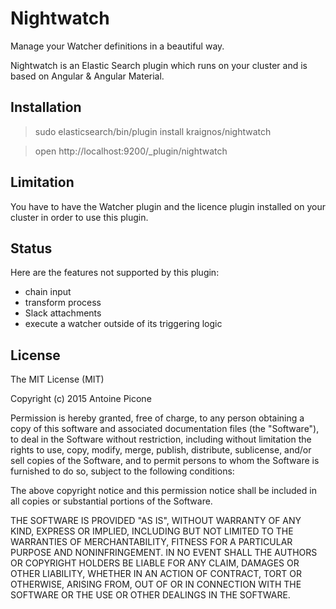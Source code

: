 # Nightwatch
Manage your Watcher definitions in a beautiful way.

Nightwatch is an Elastic Search plugin which runs on your cluster and is based on Angular & Angular Material.

## Installation

> sudo elasticsearch/bin/plugin install kraignos/nightwatch

> open http://localhost:9200/_plugin/nightwatch

## Limitation

You have to have the Watcher plugin and the licence plugin installed on your cluster in order to use this plugin.

## Status
Here are the features not supported by this plugin:
* chain input
* transform process
* Slack attachments
* execute a watcher outside of its triggering logic

## License

The MIT License (MIT)

Copyright (c) 2015 Antoine Picone

Permission is hereby granted, free of charge, to any person obtaining a copy
of this software and associated documentation files (the "Software"), to deal
in the Software without restriction, including without limitation the rights
to use, copy, modify, merge, publish, distribute, sublicense, and/or sell
copies of the Software, and to permit persons to whom the Software is
furnished to do so, subject to the following conditions:

The above copyright notice and this permission notice shall be included in all
copies or substantial portions of the Software.

THE SOFTWARE IS PROVIDED "AS IS", WITHOUT WARRANTY OF ANY KIND, EXPRESS OR
IMPLIED, INCLUDING BUT NOT LIMITED TO THE WARRANTIES OF MERCHANTABILITY,
FITNESS FOR A PARTICULAR PURPOSE AND NONINFRINGEMENT. IN NO EVENT SHALL THE
AUTHORS OR COPYRIGHT HOLDERS BE LIABLE FOR ANY CLAIM, DAMAGES OR OTHER
LIABILITY, WHETHER IN AN ACTION OF CONTRACT, TORT OR OTHERWISE, ARISING FROM,
OUT OF OR IN CONNECTION WITH THE SOFTWARE OR THE USE OR OTHER DEALINGS IN THE
SOFTWARE.
